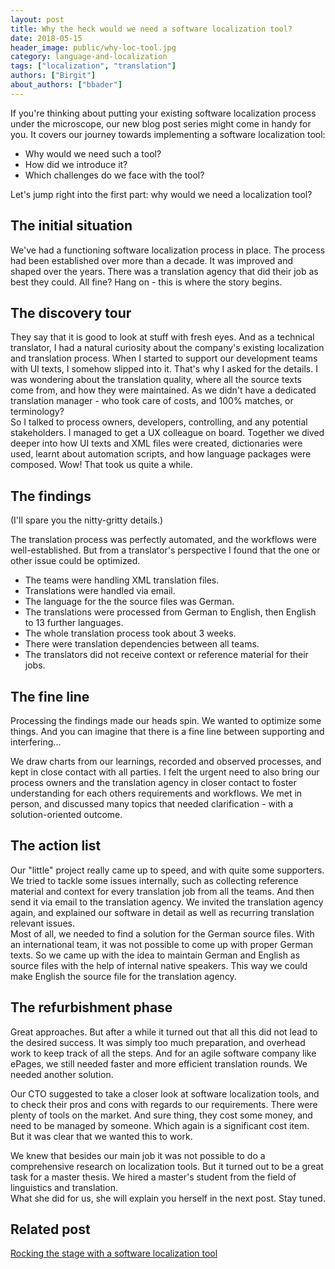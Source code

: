 ```yaml
---
layout: post
title: Why the heck would we need a software localization tool?
date: 2018-05-15
header_image: public/why-loc-tool.jpg
category: language-and-localization
tags: ["localization", "translation"]
authors: ["Birgit"]
about_authors: ["bbader"]
---
```


If you're thinking about putting your existing software localization process under the microscope, our new blog post series might come in handy for you.
It covers our journey towards implementing a software localization tool:

* Why would we need such a tool?
* How did we introduce it?
* Which challenges do we face with the tool?

Let's jump right into the first part: why would we need a localization tool?

## The initial situation

We've had a functioning software localization process in place.
The process had been established over more than a decade.
It was improved and shaped over the years.
There was a translation agency that did their job as best they could.
All fine?
Hang on - this is where the story begins.

## The discovery tour

They say that it is good to look at stuff with fresh eyes.
And as a technical translator, I had a natural curiosity about the company's existing localization and translation process.
When I started to support our development teams with UI texts, I somehow slipped into it.
That's why I asked for the details.
I was wondering about the translation quality, where all the source texts come from, and how they were maintained.
As we didn't have a dedicated translation manager - who took care of costs, and 100% matches, or terminology?<br>
So I talked to process owners, developers, controlling, and any potential stakeholders.
I managed to get a UX colleague on board.
Together we dived deeper into how UI texts and XML files were created, dictionaries were used, learnt about automation scripts, and how language packages were composed.
Wow!
That took us quite a while.

## The findings

(I'll spare you the nitty-gritty details.)

The translation process was perfectly automated, and the workflows were well-established.
But from a translator's perspective I found that the one or other issue could be optimized.

* The teams were handling XML translation files.
* Translations were handled via email.
* The language for the the source files was German.
* The translations were processed from German to English, then English to 13 further languages.
* The whole translation process took about 3 weeks.
* There were translation dependencies between all teams.
* The translators did not receive context or reference material for their jobs.

## The fine line

Processing the findings made our heads spin.
We wanted to optimize some things.
And you can imagine that there is a fine line between supporting and interfering...

We draw charts from our learnings, recorded and observed processes, and kept in close contact with all parties.
I felt the urgent need to also bring our process owners and the translation agency in closer contact to foster understanding for each others requirements and workflows.
We met in person, and discussed many topics that needed clarification - with a solution-oriented outcome.

## The action list

Our "little" project really came up to speed, and with quite some supporters.
We tried to tackle some issues internally, such as collecting reference material and context for every translation job from all the teams.
And then send it via email to the translation agency.
We invited the translation agency again, and explained our software in detail as well as recurring translation relevant issues.<br>
Most of all, we needed to find a solution for the German source files.
With an international team, it was not possible to come up with proper German texts.
So we came up with the idea to maintain German and English as source files with the help of internal native speakers.
This way we could make English the source file for the translation agency.

## The refurbishment phase

Great approaches.
But after a while it turned out that all this did not lead to the desired success.
It was simply too much preparation, and overhead work to keep track of all the steps.
And for an agile software company like ePages, we still needed faster and more efficient translation rounds.
We needed another solution.

Our CTO suggested to take a closer look at software localization tools, and to check their pros and cons with regards to our requirements.
There were plenty of tools on the market.
And sure thing, they cost some money, and need to be managed by someone.
Which again is a significant cost item.
But it was clear that we wanted this to work.

We knew that besides our main job it was not possible to do a comprehensive research on localization tools.
But it turned out to be a great task for a master thesis.
We hired a master's student from the field of linguistics and translation.<br>
What she did for us, she will explain you herself in the next post.
Stay tuned.

## Related post

[Rocking the stage with a software localization tool](/blog/language-and-localization/rocking-the-stage-with-a-software-localization-tool/)
